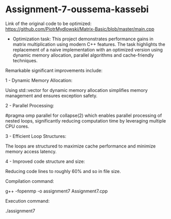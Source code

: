 # Assignment-7-oussema-kassebi

Link of the original code to be optimized:
https://github.com/PiotrMydlowski/Matrix-Basic/blob/master/main.cpp

+ Optimization task:
This project demonstrates performance gains in matrix multiplication using modern C++ features. The task highlights the replacement of a  naive implementation with an optimized version using dynamic memory allocation, parallel algorithms and cache-friendly techniques.

Remarkable significant improvements include:

 1 - Dynamic Memory Allocation:
 
 Using std::vector for dynamic memory allocation simplifies memory management and ensures exception safety.
     
 2 - Parallel Processing:
 
#pragma omp parallel for collapse(2) which enables parallel processing of nested loops, significantly reducing computation time by leveraging multiple CPU cores.
 
 3 - Efficient Loop Structures:
 
 The loops are structured to maximize cache performance and minimize memory access latency.
     
 4 - Improved code structure and size:
 
 Reducing code lines to roughly 60% and so in file size.


 Compilation command:
 
 g++ -fopenmp -o assignment7 Assignment7.cpp
 
 Execution command:
 
 ./assignment7
